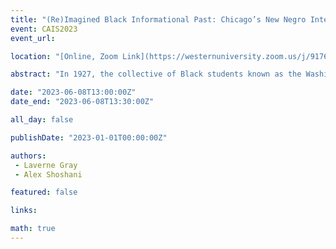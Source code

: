 ```yaml
---
title: "(Re)Imagined Black Informational Past: Chicago’s New Negro Intercollegiate Club and the Wonder Books, 1927 & 1929"
event: CAIS2023
event_url: 

location: "[Online, Zoom Link](https://westernuniversity.zoom.us/j/91763770204)"

abstract: "In 1927, the collective of Black students known as the Washington Intercollegiate Club of Chicago went out into their community to collect data about the various components of the Black experience. This research turned into the two editions of the Intercollegian Wonder Book. The Wonder Books present a Black past that notes a time of youth envisioning their community through the lens of the New Negro Movement, galvanizing to uplift and promote a new Black present in Chicago. Our project tracks the impact of the Wonder Books by examining how they have been referenced in research and journalism since their publication."

date: "2023-06-08T13:00:00Z"
date_end: "2023-06-08T13:30:00Z"

all_day: false

publishDate: "2023-01-01T00:00:00Z"

authors:
 - Laverne Gray
 - Alex Shoshani

featured: false

links:

math: true
---
```


